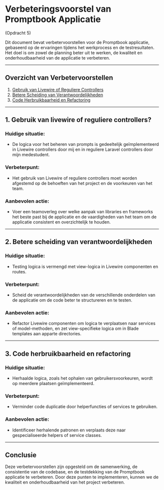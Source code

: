 # Verbeteringsvoorstel van Promptbook Applicatie

(Opdracht 5)

Dit document bevat verbetervoorstellen voor de Promptbook applicatie, gebaseerd op de ervaringen tijdens het werkprocess en de testresultaten. Het doel is om zowel de planning beter uit te werken, de kwaliteit en onderhoudbaarheid van de applicatie te verbeteren.

---

## Overzicht van Verbetervoorstellen

1. [Gebruik van Livewire of Reguliere Controllers](#1-gebruik-van-livewire-of-reguliere-controllers)
2. [Betere Scheiding van Verantwoordelijkheden](#2-scheiding-van-verantwoordelijkheden)
3. [Code Herbruikbaarheid en Refactoring](#3-code-herbruikbaarheid-en-refactoring)

---

## 1. Gebruik van livewire of reguliere controllers?


### Huidige situatie:
- De logica voor het beheren van prompts is gedeeltelijk geïmplementeerd in Livewire controllers door mij en in reguliere Laravel controllers door mijn medestudent.

### Verbeterpunt:
- Het gebruik van Livewire of reguliere controllers moet worden afgestemd op de behoeften van het project en de voorkeuren van het team.

### Aanbevolen actie:
- Voer een teamoverleg over welke aanpak van libraries en frameworks het beste past bij de applicatie en de vaardigheden van het team om de
applicatie consistent en overzichtelijk te houden.

---


## 2. Betere scheiding van verantwoordelijkheden

### Huidige situatie:
- Testing logica is vermengd met view-logica in Livewire componenten en routes.

### Verbeterpunt:
- Scheid de verantwoordelijkheden van de verschillende onderdelen van de applicatie om de code beter te structureren en te testen.

### Aanbevolen actie:
- Refactor Livewire componenten om logica te verplaatsen naar services of model-methoden, en zet view-specifieke logica om in Blade templates aan apparte directories.

---

## 3. Code herbruikbaarheid en refactoring

### Huidige situatie:
- Herhaalde logica, zoals het ophalen van gebruikersvoorkeuren, wordt op meerdere plaatsen geïmplementeerd.

### Verbeterpunt:
- Verminder code duplicatie door helperfuncties of services te gebruiken.

### Aanbevolen actie:
- Identificeer herhalende patronen en verplaats deze naar gespecialiseerde helpers of service classes.

---

## Conclusie

Deze verbetervoorstellen zijn opgesteld om de samenwerking, de consistentie van de codebase, en de testdekking van de Promptbook applicatie te verbeteren. Door deze punten te implementeren, kunnen we de kwaliteit en onderhoudbaarheid van het project verbeteren.
